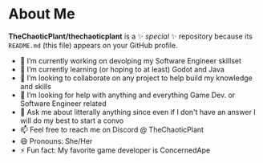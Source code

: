 # About Me

**TheChaoticPlant/thechaoticplant** is a ✨ _special_ ✨ repository because its `README.md` (this file) appears on your GitHub profile.

- 🔭 I’m currently working on devolping my Software Engineer skillset 
- 🌱 I’m currently learning (or hoping to at least) Godot and Java
- 👯 I’m looking to collaborate on any project to help build my knowledge and skills
- 🤔 I’m looking for help with anything and everything Game Dev. or Software Engineer related 
- 💬 Ask me about litterally anything since even if I don't have an answer I will do my best to start a convo
- 📫 Feel free to reach me on Discord @ TheChaoticPlant
- 😄 Pronouns: She/Her
- ⚡ Fun fact: My favorite game developer is ConcernedApe

